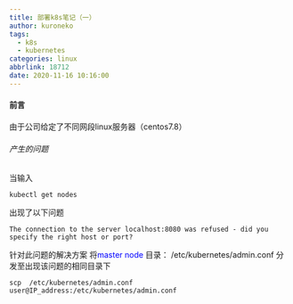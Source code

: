 ```yaml
---
title: 部署k8s笔记（一）
author: kuroneko
tags:
  - k8s
  - kubernetes
categories: linux
abbrlink: 18712
date: 2020-11-16 10:16:00
---
```

#### 前言
由于公司给定了不同网段linux服务器（centos7.8）
###### 产生的问题
当输入 
```
kubectl get nodes
```
出现了以下问题
```
The connection to the server localhost:8080 was refused - did you specify the right host or port?
```
针对此问题的解决方案
将<font color=blue>master node</font> 目录：  /etc/kubernetes/admin.conf   分发至出现该问题的相同目录下
```
scp  /etc/kubernetes/admin.conf  user@IP_address:/etc/kubernetes/admin.conf
```